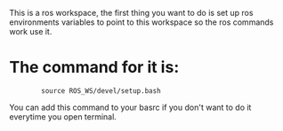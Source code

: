 This is a ros workspace, the first thing you want to do is set up ros environments variables to point to this workspace so the ros commands work use it.

The command for it is:
====================================================

            source ROS_WS/devel/setup.bash
            
You can add this command to your basrc if you don't want to do it everytime you open terminal.
